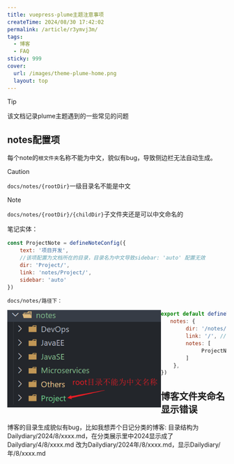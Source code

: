 ```yaml
---
title: vuepress-plume主题注意事项
createTime: 2024/08/30 17:42:02
permalink: /article/r3ymvj3m/
tags:
  - 博客
  - FAQ
sticky: 999
cover:
  url: /images/theme-plume-home.png
  layout: top
---
```


> [!TIP]
>
> 该文档记录plume主题遇到的一些常见的问题

<!-- more -->

## notes配置项

每个note的`根文件夹`名称不能为中文，貌似有bug，导致侧边栏无法自动生成。

> [!CAUTION]
>
> `docs/notes/{rootDir}`一级目录名不能是中文

> [!NOTE]
>
> `docs/notes/{rootDir}/{childDir}`子文件夹还是可以中文命名的

笔记实体：

```js
const ProjectNote = defineNoteConfig({
    text: '项目开发',
    //该项配置为文档所在的目录，目录名为中文导致sidebar: 'auto' 配置无效
    dir: 'Project/',				
    link: 'notes/Project/',
    sidebar: 'auto'
})
```

`docs/notes/路径下：`

<img src="./plume主题注意事项.assets/image-20240830174735449.png" align="left" alt="image-20240830174735449" style="zoom:80%;" />

```js
export default defineThemeConfig({
   notes: {
        dir: '/notes/', // 声明所有笔记的目录
        link: '/', // 声明所有笔记默认的链接前缀， 默认为 '/'
        notes: [
             ProjectNote
        ]
    },
})
```

## 博客文件夹命名显示错误

博客的目录生成貌似有bug，比如我想弄个日记分类的博客:
目录结构为Dailydiary/2024/8/xxxx.md，在分类展示里中2024显示成了Dailydiary/4/8/xxxx.md
改为Dailydiary/2024年/8/xxxx.md，显示Dailydiary/年/8/xxxx.md

